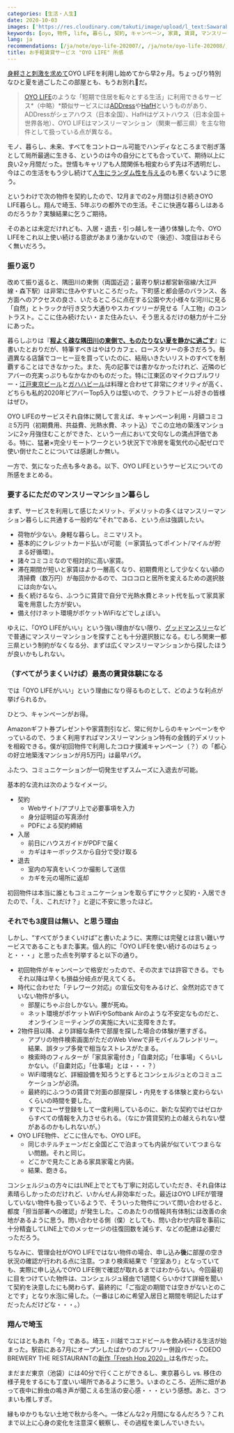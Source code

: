 ```yaml
---
categories: [生活・人生]
date: 2020-10-03
images: ['https://res.cloudinary.com/takuti/image/upload/l_text:Sawarabi%20Gothic_32_bold:%E3%81%8A%E6%89%8B%E8%BB%BD%E8%B3%83%E8%B2%B8%E3%82%B5%E3%83%BC%E3%83%93%E3%82%B9%20%22OYO%20LIFE%22%20%E6%89%80%E6%84%9F,co_rgb:eee,w_800,c_fit/v1626628472/takuti_bgimyl.jpg']
keywords: [oyo, 物件, life, 暮らし, 契約, キャンペーン, 家賃, 賃貸, マンスリーマンション, 部屋]
lang: ja
recommendations: [/ja/note/oyo-life-202007/, /ja/note/oyo-life-202008/, /ja/note/one-month-in-canada/]
title: お手軽賃貸サービス "OYO LIFE" 所感
---
```


[身軽さと刺激を求めて](/ja/note/oyo-life-202007)OYO LIFEを利用し始めてから早2ヶ月。ちょっぴり特別なひと夏を過ごしたこの部屋とも、もうお別れだ。

> [OYO LIFE](https://www.oyolife.co.jp/)のような「短期で住居を転々とする生活」に利用できるサービス*（中略）*類似サービスには[ADDress](https://address.love/)や[HafH](https://hafh.com/)というものがあり、ADDressがシェアハウス（日本全国）、HafHはゲストハウス（日本全国＋世界各地）、OYO LIFEはマンスリーマンション（関東一都三県）を主な物件として扱っている点が異なる。

モノ、暮らし、未来、すべてをコントロール可能でハンディなところまで削ぎ落として局所最適に生きる、というのは今の自分にとても合っていて、期待以上に良い2ヶ月間だった。世情もキャリアも人間関係も相変わらず先は不透明だし、今はこの生活をもう少し続けて[人生にランダム性を与える](/ja/note/self-investment/)のも悪くないように思う。

というわけで次の物件を契約したので、12月までの2ヶ月間は引き続きOYO LIFE暮らし。翔んで埼玉、5年ぶりの都外での生活。そこに快適な暮らしはあるのだろうか？実験結果に乞うご期待。

そのあとは未定だけれども、入居・退去・引っ越しを一通り体験した今、OYO LIFEをこれ以上使い続ける意欲があまり湧かないので（後述）、3度目はおそらく無いだろう。

### 振り返り

改めて振り返ると、隅田川の東側（両国近辺；最寄り駅は都営新宿線/大江戸線・森下駅）は非常に住みやすいところだった。下町感と都会感のバランス、各方面へのアクセスの良さ、いたるところに点在する公園や大小様々な河川に見る「自然」とトラックが行き交う大通りやスカイツリーが見せる「人工物」のコントラスト。ここに住み続けたい・また住みたい、そう思えるだけの魅力が十二分にあった。

暮らしぶりは『**[程よく疎な隅田川の東側で、ものたりない夏を静かに過ごす](/ja/note/oyo-life-202008)**』に書いたとおりだが、特筆すべきはやはりカフェ、ロースタリーの多さだろう。毎週異なる店舗でコーヒー豆を買っていたのに、結局いきたいリストのすべてを制覇することはできなかった。また、先の記事では書かなかったけれど、近隣のビアバーの充実っぷりもなかなかのものだった。特に江東区のマイクロブルワリー・[江戸東京ビール](https://edo-tokyo-beer.com/)と[ガハハビール](https://twitter.com/gahaha_beer)は料理と合わせて非常にクオリティが高く、どちらも私的2020年ビアバーTop5入りは堅いので、クラフトビール好きの皆様はぜひ。

OYO LIFEのサービスそれ自体に関して言えば、キャンペーン利用・月額コミコミ5万円（初期費用、共益費、光熱水費、ネット込）でこの立地の築浅マンションに2ヶ月強住むことができた、という一点において文句なしの満点評価である。特に、猛暑×完全リモートワークという状況下で冷房を電気代の心配ゼロで使い倒せたことについては感謝しか無い。

一方で、気になった点も多々ある。以下、OYO LIFEというサービスについての所感をまとめる。

### 要するにただのマンスリーマンション暮らし

まず、サービスを利用して感じたメリット、デメリットの多くはマンスリーマンション暮らしに共通する一般的な“それ”である、という点は強調したい。

- 荷物が少ない。身軽な暮らし。ミニマリスト。
- 基本的にクレジットカード払いが可能（＝家賃払ってポイント/マイルが貯まる好循環）。
- 諸々コミコミなので相対的に高い家賃。
- 滞在期間が短いと家賃はより一層高くなり、初期費用として少なくない額の清掃費（数万円）が毎回かかるので、コロコロと居所を変えるための選択肢には向かない。
- 長く続けるなら、ふつうに賃貸で自分で光熱水費とネット代を払って家具家電を用意した方が安い。
- 備え付けネット環境がポケットWiFiなどでしょぼい。

ゆえに、「OYO LIFEがいい」という強い理由がない限り、[グッドマンスリー](https://www.good-monthly.com/)などで普通にマンスリーマンションを探すことも十分選択肢になる。むしろ関東一都三県という制約がなくなる分、まずは広くマンスリーマンションから探したほうが良いかもしれない。

### （すべてがうまくいけば）最高の賃貸体験になる

では「OYO LIFEがいい」という理由になり得るものとして、どのような利点が挙げられるか。

ひとつ、キャンペーンがお得。

Amazonギフト券プレゼントや家賃割引など、常に何かしらのキャンペーンをやっているので、うまく利用すればマンスリーマンション特有の金銭的デメリットを相殺できる。僕が初回物件で利用したコロナ撲滅キャンペーン（？）の「都心の好立地築浅マンションが月5万円」は最早バグ。

ふたつ、コミュニケーションが一切発生せずスムーズに入退去が可能。

基本的な流れは次のようなイメージ。

- 契約
    - Webサイト/アプリ上で必要事項を入力
    - 身分証明証の写真添付
    - PDFによる契約締結
- 入居
    - 前日にハウスガイドがPDFで届く
    - カギはキーボックスから自分で受け取る
- 退去
    - 室内の写真をいくつか撮影して送信
    - カギを元の場所に返却

初回物件は本当に誰ともコミュニケーションを取らずにサクッと契約・入居できたので、「え、これだけ？」と逆に不安に思ったほど。

### それでも3度目は無い、と思う理由

しかし、“すべてがうまくいけば”と書いたように、実際には完璧とは言い難いサービスであることもまた事実。個人的に「OYO LIFEを使い続けるのはちょっと・・・」と思った点を列挙すると以下の通り。

- 初回物件がキャンペーンで格安だったので、その次までは許容できる。でもそれ以降は早くも損益分岐点が見えてくる。
- 時代に合わせた「テレワーク対応」の宣伝文句をみるけど、全然対応できていない物件が多い。
    - 部屋にちゃぶ台しかない。腰が死ぬ。
    - ネット環境がポケットWiFiやSoftbank Airのような不安定なものだと、オンラインミーティングの実施に大いに支障をきたす。
- 2物件目以降、より詳細な条件で部屋を探した場合の体験が悪すぎる。
    - アプリの物件検索画面がただのWeb Viewで非モバイルフレンドリー。結果、誤タップ多発で相当なストレスがたまる。
    - 検索時のフィルターが「家具家電付き」「自粛対応」「仕事場」くらいしかない。（「自粛対応」「仕事場」とは・・・？）
    - WiFi環境など、詳細設備を知ろうとするとコンシェルジュとのコミュニケーションが必須。
    - 最終的にふつうの賃貸で対面の部屋探し・内見をする体験と変わらないくらいの時間を要した。
    - すでにユーザ登録をして一度利用しているのに、新たな契約ではゼロからすべての情報を入力させられる。（なにか賃貸契約上の越えられない壁があるのかもしれないが。）
- OYO LIFE物件、どこに住んでも、OYO LIFE。
    - 同じホテルチェーンだと全国どこで泊まっても内装が似ていてつまらない問題。それと同じ。
    - どこかで見たことある家具家電と内装。
    - 結果、飽きる。

コンシェルジュの方々にはLINE上でとても丁寧に対応していただき、それ自体は素晴らしかったのだけれど、いかんせん非効率だった。最近はOYO LIFEが管理していない物件も扱っているようで、そういった物件について問い合わせると、都度「担当部署への確認」が発生した。このあたりの情報共有体制には改善の余地があるように思う。問い合わせる側（僕）としても、問い合わせ内容を事前に十分精査してLINE上でのメッセージの往復回数を減らす、などの配慮は必要だっただろう。

ちなみに、管理会社がOYO LIFEではない物件の場合、申し込み**後**に部屋の空き状況の確認が行われる点に注意。つまり検索結果で「空室あり」となっていても、実際に申し込んでOYO LIFE側で確認が取れるまではわからない。今回最初に目をつけていた物件は、コンシェルジュ経由で1週間くらいかけて詳細を聞いて契約を決意したにも関わらず、最終的に「ご指定の期間では空きがないとのことです」となり水泡に帰した。（一番はじめに希望入居日と期間を明記したはずだったんだけどな・・・。）

### 翔んで埼玉

なにはともあれ「今」である。埼玉・川越でコエドビールを飲み続ける生活が始まった。駅前にある7月にオープンしたばかりのブルワリー併設バー・COEDO BREWERY THE RESTAURANTの[新作「Fresh Hop 2020」](https://freshhop.jp/6431.html)は名作だった。

まだまだ東京（池袋）には40分で行くことができるし、東京暮らし vs. 移住の様子見をするにも丁度いい場所であるように思う。いまのところ、近所に畑があって夜中に鈴虫の鳴き声が聞こえる生活の安心感・・・という感想。あと、さつまいも推しすぎ。

縁もゆかりもない土地で秋から冬へ。一体どんな2ヶ月間になるんだろう？これまで以上に心身の変化を注意深く観察し、その過程を楽しんでいきたい。